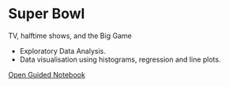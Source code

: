 # Super Bowl
TV, halftime shows, and the Big Game

- Exploratory Data Analysis.
- Data visualisation using histograms, regression and line plots.

[Open Guided Notebook](https://github.com/Cinda85/Predicting-Credit-Card-Approvals/blob/main/Notebook.ipynb)


